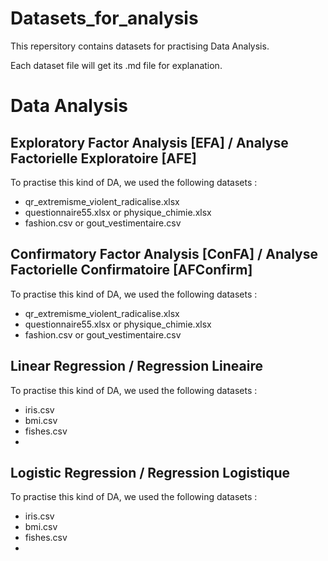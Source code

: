 # Datasets_for_analysis
This repersitory contains datasets for practising Data Analysis.

Each dataset file will get its .md file for explanation.

# Data Analysis
## Exploratory Factor Analysis [EFA] / Analyse Factorielle Exploratoire [AFE]
To practise this kind of DA, we used the following datasets :
- qr_extremisme_violent_radicalise.xlsx
- questionnaire55.xlsx or physique_chimie.xlsx
- fashion.csv or gout_vestimentaire.csv

## Confirmatory Factor Analysis [ConFA] / Analyse Factorielle Confirmatoire [AFConfirm]
To practise this kind of DA, we used the following datasets :
- qr_extremisme_violent_radicalise.xlsx
- questionnaire55.xlsx or physique_chimie.xlsx
- fashion.csv or gout_vestimentaire.csv


## Linear Regression / Regression Lineaire
To practise this kind of DA, we used the following datasets :
- iris.csv
- bmi.csv
- fishes.csv
- 

## Logistic Regression / Regression Logistique
To practise this kind of DA, we used the following datasets :
- iris.csv
- bmi.csv
- fishes.csv
- 

## 









